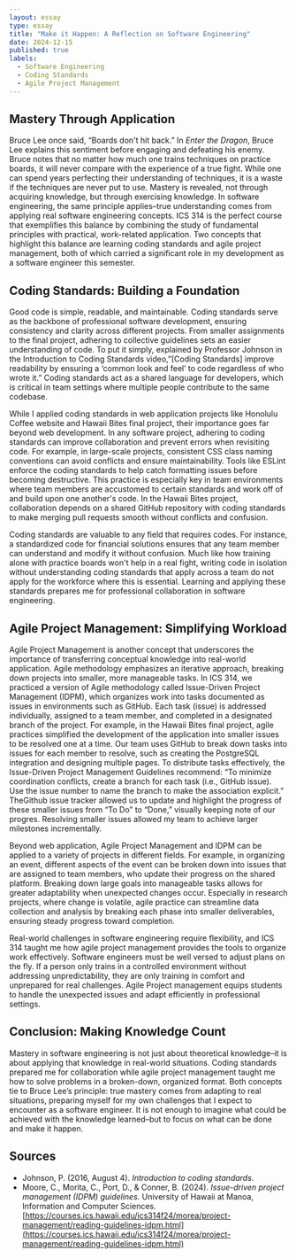 ```yaml
---
layout: essay
type: essay
title: "Make it Happen: A Reflection on Software Engineering"
date: 2024-12-15
published: true
labels:
  - Software Engineering
  - Coding Standards
  - Agile Project Management
---
```


## Mastery Through Application

  Bruce Lee once said, “Boards don't hit back.” In *Enter the Dragon*, Bruce Lee explains this sentiment before engaging and defeating his enemy. Bruce notes that no matter how much one trains techniques on practice boards, it will never compare with the experience of a true fight. While one can spend years perfecting their understanding of techniques, it is a waste if the techniques are never put to use. Mastery is revealed, not through acquiring knowledge, but through exercising knowledge. In software engineering, the same principle applies–true understanding comes from applying real software engineering concepts. ICS 314 is the perfect course that exemplifies this balance by combining the study of fundamental principles with practical, work-related application. Two concepts that highlight this balance are learning coding standards and agile project management, both of which carried a significant role in my development as a software engineer this semester.

## Coding Standards: Building a Foundation

  Good code is simple, readable, and maintainable. Coding standards serve as the backbone of professional software development, ensuring consistency and clarity across different projects. From smaller assignments to the final project, adhering to collective guidelines sets an easier understanding of code. To put it simply, explained by Professor Johnson in the Introduction to Coding Standards video,”[Coding Standards] improve readability by ensuring a ‘common look and feel’ to code regardless of who wrote it.” Coding standards act as a shared language for developers, which is critical in team settings where multiple people contribute to the same codebase. 

  While I applied coding standards in web application projects like Honolulu Coffee website and Hawaii Bites final project, their importance goes far beyond web development. In any software project, adhering to coding standards can improve collaboration and prevent errors when revisiting code. For example, in large-scale projects, consistent CSS class naming conventions can avoid conflicts and ensure maintainability. Tools like ESLint enforce the coding standards to help catch formatting issues before becoming destructive. This practice is especially key in team environments where team members are accustomed to certain standards and work off of and build upon one another's code. In the Hawaii Bites project, collaboration depends on a shared GitHub repository with coding standards to make merging pull requests smooth without conflicts and confusion. 

  Coding standards are valuable to any field that requires codes. For instance, a standardized code for financial solutions ensures that any team member can understand and modify it without confusion. Much like how training alone with practice boards won't help in a real fight, writing code in isolation without understanding coding standards that apply across a team do not apply for the workforce where this is essential. Learning and applying these standards prepares me for professional collaboration in software engineering. 

## Agile Project Management: Simplifying Workload

  Agile Project Management is another concept that underscores the importance of transferring conceptual knowledge into real-world application. Agile methodology emphasizes an iterative approach, breaking down projects into smaller, more manageable tasks. In ICS 314, we practiced a version of Agile methodology called Issue-Driven Project Management (IDPM), which organizes work into tasks documented as issues in environments such as GitHub. Each task (issue) is addressed individually, assigned to a team member, and completed in a designated branch of the project. For example, in the Hawaii Bites final project, agile practices simplified the development of the application into smaller issues to be resolved one at a time. Our team uses GitHub to break down tasks into issues for each member to resolve, such as creating the PostgreSQL integration and designing multiple pages. To distribute tasks effectively, the Issue-Driven Project Management Guidelines recommend: “To minimize coordination conflicts, create a branch for each task (i.e., GitHub issue). Use the issue number to name the branch to make the association explicit.” TheGithub issue tracker allowed us to update and highlight the progress of these smaller issues from “To Do” to “Done,” visually keeping note of our progres. Resolving smaller issues allowed my team to achieve larger milestones incrementally. 

  Beyond web application, Agile Project Management and IDPM can be applied to a variety of projects in different fields. For example, in organizing an event, different aspects of the event can be broken down into issues that are assigned to team members, who update their progress on the shared platform. Breaking down large goals into manageable tasks allows for greater adaptability when unexpected changes occur. Especially in research projects, where change is volatile, agile practice can streamline data collection and analysis by breaking each phase into smaller deliverables, ensuring steady progress toward completion. 

  Real-world challenges in software engineering require flexibility, and ICS 314 taught me how agile project management provides the tools to organize work effectively. Software engineers must be well versed to adjust plans on the fly. If a person only trains in a controlled environment without addressing unpredictability, they are only training in comfort and unprepared for real challenges. Agile Project management equips students to handle the unexpected issues and adapt efficiently in professional settings. 

## Conclusion: Making Knowledge Count

  Mastery in software engineering is not just about theoretical knowledge–it is about applying that knowledge in real-world situations. Coding standards prepared me for collaboration while agile project management taught me how to solve problems in a broken-down, organized format. Both concepts tie to Bruce Lee’s principle: true mastery comes from adapting to real situations, preparing myself for my own challenges that I expect to encounter as a software engineer. It is not enough to imagine what could be achieved with the knowledge learned–but to focus on what can be done and make it happen.

## Sources

- Johnson, P. (2016, August 4). *Introduction to coding standards*.
- Moore, C., Morita, C., Port, D., & Conner, B. (2024). *Issue-driven project management (IDPM) guidelines*. University of Hawaii at Manoa, Information and Computer Sciences. [https://courses.ics.hawaii.edu/ics314f24/morea/project-management/reading-guidelines-idpm.html](https://courses.ics.hawaii.edu/ics314f24/morea/project-management/reading-guidelines-idpm.html)

